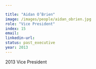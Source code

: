 ```yaml
---

title: "Aidan O’Brien"
image: /images/people/aidan_obrien.jpg
role: "Vice President"
index: 15
email:
linkedin-url:
status: past_executive
year: 2013
---
```

2013 Vice President

